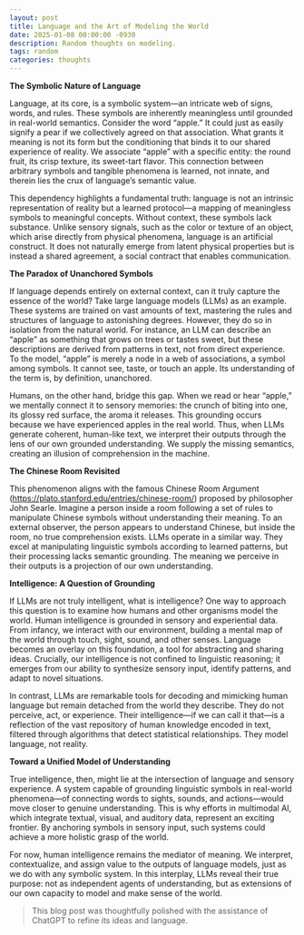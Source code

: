 ```yaml
---
layout: post
title: Language and the Art of Modeling the World
date: 2025-01-08 00:00:00 -0930
description: Random thoughts on modeling.
tags: random
categories: thoughts
---
```


**The Symbolic Nature of Language**

Language, at its core, is a symbolic system—an intricate web of signs, words, and rules. These symbols are inherently meaningless until grounded in real-world semantics. Consider the word “apple.” It could just as easily signify a pear if we collectively agreed on that association. What grants it meaning is not its form but the conditioning that binds it to our shared experience of reality. We associate “apple” with a specific entity: the round fruit, its crisp texture, its sweet-tart flavor. This connection between arbitrary symbols and tangible phenomena is learned, not innate, and therein lies the crux of language’s semantic value.

This dependency highlights a fundamental truth: language is not an intrinsic representation of reality but a learned protocol—a mapping of meaningless symbols to meaningful concepts. Without context, these symbols lack substance. Unlike sensory signals, such as the color or texture of an object, which arise directly from physical phenomena, language is an artificial construct. It does not naturally emerge from latent physical properties but is instead a shared agreement, a social contract that enables communication.

**The Paradox of Unanchored Symbols**

If language depends entirely on external context, can it truly capture the essence of the world? Take large language models (LLMs) as an example. These systems are trained on vast amounts of text, mastering the rules and structures of language to astonishing degrees. However, they do so in isolation from the natural world. For instance, an LLM can describe an “apple” as something that grows on trees or tastes sweet, but these descriptions are derived from patterns in text, not from direct experience. To the model, “apple” is merely a node in a web of associations, a symbol among symbols. It cannot see, taste, or touch an apple. Its understanding of the term is, by definition, unanchored.

Humans, on the other hand, bridge this gap. When we read or hear “apple,” we mentally connect it to sensory memories: the crunch of biting into one, its glossy red surface, the aroma it releases. This grounding occurs because we have experienced apples in the real world. Thus, when LLMs generate coherent, human-like text, we interpret their outputs through the lens of our own grounded understanding. We supply the missing semantics, creating an illusion of comprehension in the machine.

**The Chinese Room Revisited**

This phenomenon aligns with the famous Chinese Room Argument (https://plato.stanford.edu/entries/chinese-room/) proposed by philosopher John Searle. Imagine a person inside a room following a set of rules to manipulate Chinese symbols without understanding their meaning. To an external observer, the person appears to understand Chinese, but inside the room, no true comprehension exists. LLMs operate in a similar way. They excel at manipulating linguistic symbols according to learned patterns, but their processing lacks semantic grounding. The meaning we perceive in their outputs is a projection of our own understanding.

**Intelligence: A Question of Grounding**

If LLMs are not truly intelligent, what is intelligence? One way to approach this question is to examine how humans and other organisms model the world. Human intelligence is grounded in sensory and experiential data. From infancy, we interact with our environment, building a mental map of the world through touch, sight, sound, and other senses. Language becomes an overlay on this foundation, a tool for abstracting and sharing ideas. Crucially, our intelligence is not confined to linguistic reasoning; it emerges from our ability to synthesize sensory input, identify patterns, and adapt to novel situations.

In contrast, LLMs are remarkable tools for decoding and mimicking human language but remain detached from the world they describe. They do not perceive, act, or experience. Their intelligence—if we can call it that—is a reflection of the vast repository of human knowledge encoded in text, filtered through algorithms that detect statistical relationships. They model language, not reality.

**Toward a Unified Model of Understanding**

True intelligence, then, might lie at the intersection of language and sensory experience. A system capable of grounding linguistic symbols in real-world phenomena—of connecting words to sights, sounds, and actions—would move closer to genuine understanding. This is why efforts in multimodal AI, which integrate textual, visual, and auditory data, represent an exciting frontier. By anchoring symbols in sensory input, such systems could achieve a more holistic grasp of the world.

For now, human intelligence remains the mediator of meaning. We interpret, contextualize, and assign value to the outputs of language models, just as we do with any symbolic system. In this interplay, LLMs reveal their true purpose: not as independent agents of understanding, but as extensions of our own capacity to model and make sense of the world. 

> This blog post was thoughtfully polished with the assistance of ChatGPT to refine its ideas and language.